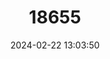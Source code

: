 ---
title: "18655"
category: "Mirimiri acrodonta"
draft: false
date: 2024-02-22 13:03:50
languages:
  English: ["Fijian Monkey-faced Bat"]
---